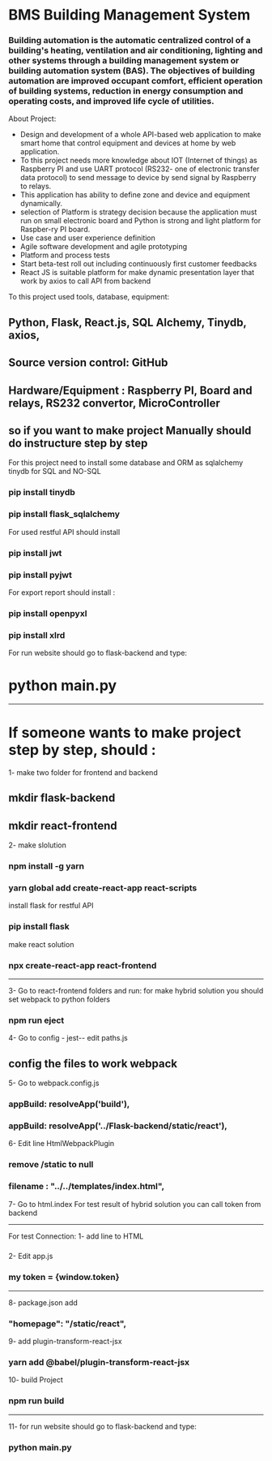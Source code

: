 # BMS Building Management System
### Building automation is the automatic centralized control of a building's heating, ventilation and air conditioning, lighting and other systems through a building management system or building automation system (BAS). The objectives of building automation are improved occupant comfort, efficient operation of building systems, reduction in energy consumption and operating costs, and improved life cycle of utilities. 

About Project:

-	Design and development of a whole API-based web application to make smart home that control equipment and devices at home by web application.
-	To this project needs more knowledge about IOT (Internet of things) as Raspberry PI and use UART protocol (RS232- one of electronic transfer data protocol) to send message to device by send signal by Raspberry to relays.
-	This application has ability to define zone and device and equipment dynamically.
-	selection of Platform is strategy decision because the application must run on small electronic board and Python is strong and light platform for Raspber-ry PI board.
-	Use case and user experience definition
-	Agile software development and agile prototyping
-	Platform and process tests
-	Start beta-test roll out including continuously first customer feedbacks
-	React JS is suitable platform for make dynamic presentation layer that work by axios to call API from backend

To this project used tools, database, equipment:

## Python, Flask, React.js, SQL Alchemy, Tinydb, axios,  
## Source version control: GitHub 
## Hardware/Equipment : Raspberry PI, Board and relays, RS232 convertor, MicroController

so if you want to make project Manually should do instructure step by step 
---
For this project need to install some database and ORM as sqlalchemy tinydb for SQL and NO-SQL 
### pip install tinydb
### pip install flask_sqlalchemy


For used restful API should install 
### pip install jwt
### pip install pyjwt

For export report should install :
###  pip install openpyxl
### pip install xlrd

For run website should go to flask-backend and type:

 # python main.py
 
---

# If someone wants to make project step by step, should :

1- make two folder for frontend and backend 
## mkdir flask-backend
## mkdir react-frontend

2- make slolution
### npm install -g yarn
### yarn global add create-react-app react-scripts
install flask for restful API
### pip install flask
make react solution
### npx create-react-app react-frontend
---
3- Go to react-frontend folders and run:
for make hybrid solution you should set webpack to python folders 
### npm run eject


4- Go to config - jest-- edit paths.js
## config the files to work webpack 

5- Go to webpack.config.js
### appBuild: resolveApp('build'), 
### appBuild: resolveApp('../Flask-backend/static/react'),

6- Edit line HtmlWebpackPlugin
### remove /static to null
### filename : "../../templates/index.html",

7- Go to html.index
For test result of hybrid solution you can call token from backend

---

For test Connection:
1- add line to HTML
### <script> window.token="{{token}}" </script>

2- Edit app.js
### <p> my token = {window.token} </p>

---

8- package.json add 
###  "homepage": "/static/react",

9- add plugin-transform-react-jsx
### yarn add @babel/plugin-transform-react-jsx

10- build Project 
### npm run build
---

11- for run website should go to flask-backend and type:
### python main.py






